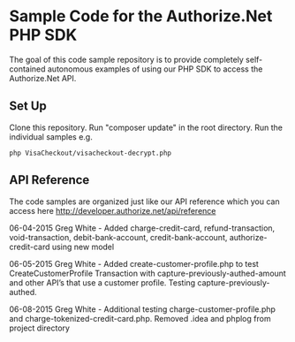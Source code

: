 # Sample Code for the Authorize.Net PHP SDK
The goal of this code sample repository is to provide completely self-contained autonomous examples of using our PHP SDK to access the Authorize.Net API.

## Set Up
Clone this repository.
Run "composer update" in the root directory.
Run the individual samples e.g. 
````
php VisaCheckout/visacheckout-decrypt.php
````

## API Reference
The code samples are organized just like our API reference which you can access here http://developer.authorize.net/api/reference

06-04-2015 Greg White - Added charge-credit-card, refund-transaction, void-transaction, debit-bank-account, credit-bank-account, authorize-credit-card using new model

06-05-2015 Greg White - Added create-customer-profile.php to test CreateCustomerProfile Transaction with capture-previously-authed-amount and other API’s that use a customer profile. Testing capture-previously-authed.

06-08-2015 Greg White - Additional testing charge-customer-profile.php and charge-tokenized-credit-card.php. Removed .idea and phplog from project directory 